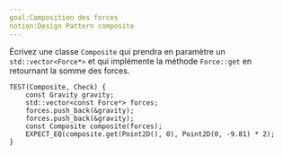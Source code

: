 ```yaml
---
goal:Composition des forces
notion:Design Pattern composite
---
```

Écrivez une classe `Composite` qui prendra en paramètre un `std::vector<Force*>` et qui implémente la méthode `Force::get` en retournant la somme des forces.

    TEST(Composite, Check) {
        const Gravity gravity;
        std::vector<const Force*> forces;
        forces.push_back(&gravity);
        forces.push_back(&gravity);
        const Composite composite(forces);
        EXPECT_EQ(composite.get(Point2D(), 0), Point2D(0, -9.81) * 2);
    }